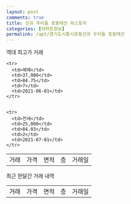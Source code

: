 ```yaml
---
layout: post
comments: true
title: 산과 우리들 포동태산 히스토리
categories: [아파트정보]
permalink: /apt/경기도시흥시포동산과 우리들 포동태산
---
```


역대 최고가 거래
<table class="sortable">
    <tr>
      <td>거래</td>
      <td>가격</td>
      <td>면적</td>
      <td>층</td>
      <td>거래일</td>
    </tr>
    
    <tr>
      <td>매매</td>
      <td>37,000</td>
      <td>84.75</td>
      <td>7</td>
      <td>2021-06-01</td>
    </tr>
        
    
    <tr>
      <td>전세</td>
      <td>25,000</td>
      <td>84.03</td>
      <td>2</td>
      <td>2021-07-01</td>
    </tr>
        
    
</table>

최근 한달간 거래 내역

<font size='small'>
<table class="sortable">
    <tr>
      <td>거래</td>
      <td>가격</td>
      <td>면적</td>
      <td>층</td>
      <td>거래일</td>
    </tr>

</table>
</font>

